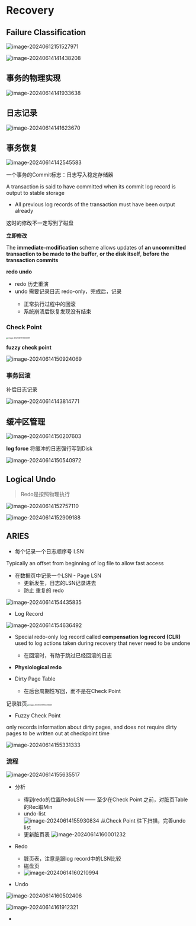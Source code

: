 # Recovery

## Failure Classification

![image-20240612151527971](https://zzh-pic-for-self.oss-cn-hangzhou.aliyuncs.com/img/202406121515145.png)

![image-20240614141438208](https://zzh-pic-for-self.oss-cn-hangzhou.aliyuncs.com/img/202406141414311.png)



## 事务的物理实现

![image-20240614141933638](https://zzh-pic-for-self.oss-cn-hangzhou.aliyuncs.com/img/202406141419745.png)

## 日志记录

![image-20240614141623670](https://zzh-pic-for-self.oss-cn-hangzhou.aliyuncs.com/img/202406141416749.png)

## 事务恢复

![image-20240614142545583](https://zzh-pic-for-self.oss-cn-hangzhou.aliyuncs.com/img/202406141425650.png)

一个事务的Commit标志：日志写入稳定存储器

A transaction is said to have committed when its commit log record is output to stable storage 

- All previous log records of the transaction must have been output already 

这时的修改不一定写到了磁盘

**立即修改**

The **immediate-modification** scheme allows updates of **an uncommitted transaction to be made to the buffer**, **or the disk itself**, **before the transaction commits**

**redo undo**

- redo 历史重演
- undo 需要记录日志  redo-only，完成后，记录 <T abort>
    - 正常执行过程中的回滚
    - 系统崩溃后恢复发现没有结束

### Check Point

<img src="https://zzh-pic-for-self.oss-cn-hangzhou.aliyuncs.com/img/202406141436856.png" alt="image-20240614143612811" style="zoom:33%;" />

**fuzzy check point**

![image-20240614150924069](https://zzh-pic-for-self.oss-cn-hangzhou.aliyuncs.com/img/202406141509142.png)

### 事务回滚

补偿日志记录

![image-20240614143814771](https://zzh-pic-for-self.oss-cn-hangzhou.aliyuncs.com/img/202406141438835.png)

### 



## 缓冲区管理

![image-20240614150207603](https://zzh-pic-for-self.oss-cn-hangzhou.aliyuncs.com/img/202406141502665.png)

**log force**  将缓冲的日志强行写到Disk

![image-20240614150540972](https://zzh-pic-for-self.oss-cn-hangzhou.aliyuncs.com/img/202406141505023.png)

## Logical Undo

> Redo是按照物理执行

![image-20240614152757110](https://zzh-pic-for-self.oss-cn-hangzhou.aliyuncs.com/img/202406141527169.png)

![image-20240614152909188](https://zzh-pic-for-self.oss-cn-hangzhou.aliyuncs.com/img/202406141529239.png)

## ARIES

- 每个记录一个日志顺序号 LSN

Typically an offset from beginning of log file to allow fast access

- 在数据页中记录一个LSN - Page LSN
    - 更新发生，日志的LSN记录进去
    - 防止 重复的 redo

![image-20240614154435835](https://zzh-pic-for-self.oss-cn-hangzhou.aliyuncs.com/img/202406141544891.png)

- Log Record

![image-20240614154636492](https://zzh-pic-for-self.oss-cn-hangzhou.aliyuncs.com/img/202406141546537.png)

- Special redo-only log record called **compensation log record (CLR)** used to log actions taken during recovery that never need to be undone
    - 在回滚时，有助于跳过已经回滚的日志

- **Physiological redo**



- Dirty Page Table
    - 在后台周期性写回，而不是在Check Point


记录脏页<img src="https://zzh-pic-for-self.oss-cn-hangzhou.aliyuncs.com/img/202406141550483.png" alt="image-20240614155029448" style="zoom:33%;" />

- Fuzzy Check Point

 only records information about dirty pages,  and does not require dirty pages to be written out at checkpoint time

![image-20240614155331333](https://zzh-pic-for-self.oss-cn-hangzhou.aliyuncs.com/img/202406141553388.png)

### 流程

![image-20240614155635517](https://zzh-pic-for-self.oss-cn-hangzhou.aliyuncs.com/img/202406141556573.png)

- 分析
    - 得到redo的位置RedoLSN —— 至少在Check Point 之前，对脏页Table的Rec取Min
    - undo-list  
        ![image-20240614155930834](https://zzh-pic-for-self.oss-cn-hangzhou.aliyuncs.com/img/202406141559884.png)
        从Check Point 往下扫描，完善undo list
    - 更新脏页表
        ![image-20240614160001232](https://zzh-pic-for-self.oss-cn-hangzhou.aliyuncs.com/img/202406141600273.png)

- Redo
    - 脏页表，注意是跟log record中的LSN比较
    - 磁盘页
    - ![image-20240614160210994](../../../../../../AppData/Roaming/Typora/typora-user-images/image-20240614160210994.png)
- Undo

![image-20240614160502406](https://zzh-pic-for-self.oss-cn-hangzhou.aliyuncs.com/img/202406141605474.png)

![image-20240614161912321](https://zzh-pic-for-self.oss-cn-hangzhou.aliyuncs.com/img/202406141619370.png)

- 
